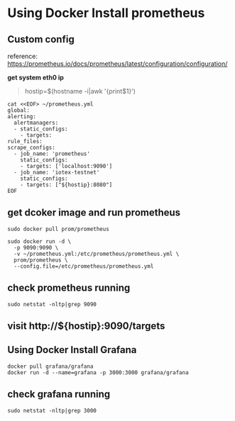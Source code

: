 # Using Docker Install prometheus

## Custom config  
reference: https://prometheus.io/docs/prometheus/latest/configuration/configuration/

**get system eth0 ip**  

> hostip=$(hostname -i|awk '{print$1}')

    cat <<EOF> ~/prometheus.yml
    global:
    alerting:
      alertmanagers:
      - static_configs:
        - targets:
    rule_files:
    scrape_configs:
      - job_name: 'prometheus'
        static_configs:
        - targets: ['localhost:9090']
      - job_name: 'iotex-testnet'
        static_configs:
        - targets: ["${hostip}:8080"]
    EOF

## get dcoker image and run prometheus

    sudo docker pull prom/prometheus

    sudo docker run -d \
      -p 9090:9090 \
      -v ~/prometheus.yml:/etc/prometheus/prometheus.yml \
      prom/prometheus \
      --config.file=/etc/prometheus/prometheus.yml

## check prometheus running
    sudo netstat -nltp|grep 9090

## visit http://${hostip}:9090/targets




## Using Docker Install Grafana

    docker pull grafana/grafana
    docker run -d --name=grafana -p 3000:3000 grafana/grafana

## check grafana running

    sudo netstat -nltp|grep 3000
